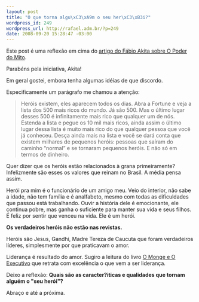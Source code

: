 ```yaml
--- 
layout: post
title: "O que torna algu\xC3\xA9m o seu her\xC3\xB3i?"
wordpress_id: 249
wordpress_url: http://rafael.adm.br/?p=249
date: 2008-09-20 15:28:47 -03:00
---
```

Este post é uma reflexão em cima do <a href="http://www.akitaonrails.com/2008/9/20/off-topic-o-poder-do-mito-redux">artigo do Fábio Akita sobre O Poder do Mito</a>.

Parabéns pela iniciativa, Akita!

Em geral gostei, embora tenha algumas idéias de que discordo. 

Especificamente um parágrafo me chamou a atenção:
<blockquote>
Heróis existem, eles aparecem todos os dias. Abra a Fortune e veja a lista dos 500 mais ricos do mundo. Já são 500. Mas o último lugar desses 500 é infinitamente mais rico que qualquer um de nós. Estenda a lista e pegue os 10 mil mais ricos, ainda assim o último lugar dessa lista é muito mais rico do que qualquer pessoa que você já conheceu. Desça ainda mais na lista e você se dará conta que existem milhares de pequenos heróis: pessoas que saíram do caminho “normal” e se tornaram pequenos heróis. E não só em termos de dinheiro.
</blockquote>

Quer dizer que os heróis estão relacionados à grana primeiramente? Infelizmente são esses os valores que reinam no Brasil. A média pensa assim.

Herói pra mim é o funcionário de um amigo meu. Veio do interior, não sabe a idade, não tem família e é analfabeto, mesmo com todas as dificuldades que passou está trabalhando. Ouvir a história dele é emocionante, ele continua pobre, mas ganha o suficiente para manter sua vida e seus filhos. É feliz por sentir que venceu na vida. Ele é um herói.

<strong>Os verdadeiros heróis não estão nas revistas.</strong>

Heróis são Jesus, Gandhi, Madre Tereza de Caucuta que foram verdadeiros líderes, simplesmente por que praticavam o amor.

Liderança é resultado do amor. Sugiro a leitura do livro <a href="http://www.submarino.com.br/books_productdetails.asp?ProdTypeId=1&ProdId=232649&St=MC">O Monge e O Executivo</a> que retrata com excelência o que vem a ser liderança.

Deixo a reflexão: <strong>Quais são as caracter?iticas e qualidades que tornam alguém o "seu herói"?</strong>

Abraço e até a próxima.
